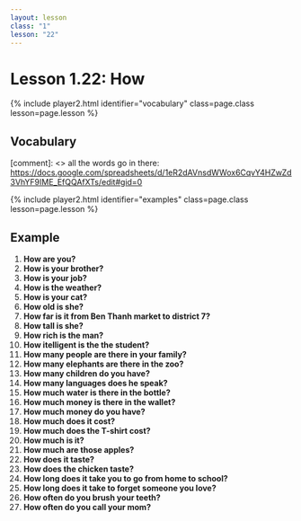 ```yaml
---
layout: lesson
class: "1"
lesson: "22"
---
```



# Lesson 1.22: How


{% include player2.html identifier="vocabulary" class=page.class lesson=page.lesson %}
## Vocabulary 

[comment]: <>  all the words go in there: https://docs.google.com/spreadsheets/d/1eR2dAVnsdWWox6CqvY4HZwZd3VhYF9IME_EfQQAfXTs/edit#gid=0





{% include player2.html identifier="examples" class=page.class lesson=page.lesson %}

## Example
1. **How are you?**
2. **How is your brother?**
3. **How is your job?**
4. **How is the weather?**
5. **How is your cat?**
6. **How old is she?**
7. **How far is it from Ben Thanh market to district 7?**  
8. **How tall is she?**  
9. **How rich is the man?**  
10. **How itelligent is the the student?**  
11. **How many people are there in your family?**  
12. **How many elephants are there in the zoo?**  
13. **How many children do you have?**  
14. **How many languages does he speak?**  
15. **How much water is there in the bottle?**  
16. **How much money is there in the wallet?**  
15. **How much money do you have?**  
16. **How much does it cost?**  
17. **How much does the T-shirt cost?**  
18. **How much is it?**    
19. **How much are those apples?**  
20. **How does it taste?**  
21. **How does the chicken taste?**  
22. **How long does it take you to go from home to school?**    
23. **How long does it take to forget someone you love?**  
24. **How often do you brush your teeth?**    
25. **How often do you call your mom?**  
